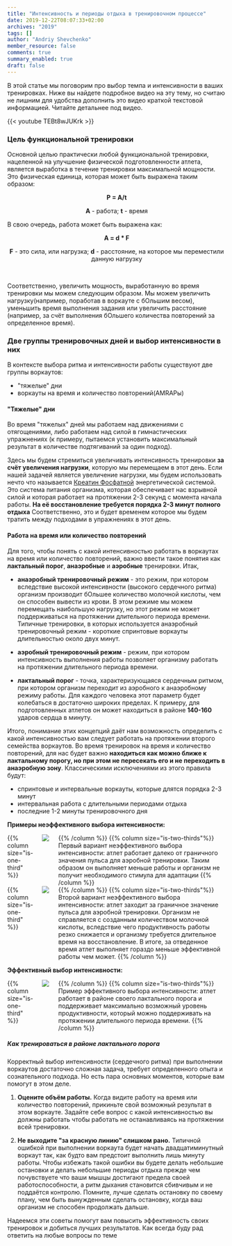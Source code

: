 ```yaml
---
title: "Интенсивность и периоды отдыха в тренировочном процессе"
date: 2019-12-22T08:07:33+02:00
archives: "2019"
tags: []
author: "Andriy Shevchenko"
member_resource: false
comments: true
summary_enabled: true
draft: false
---
```


В этой статье мы поговорим про выбор темпа и интенсивности в ваших
тренировках. Ниже вы найдете подробное видео на эту тему, но 
считаю не лишним для удобства дополнить это видео краткой текстовой 
информацией. Читайте детальнее под видео.

{{< youtube TEBt8wJUKrk >}}

### Цель функциональной тренировки

Основной целью практически любой функциональной тренировки, нацеленной
на улучшение физической подготовленности атлета, является выработка в течение
тренировки максимальной мощности. Это физическая единица, которая может
быть выражена таким образом:

<center>
<b>P = A/t</b>

<b>A</b> - работа;
<b>t</b> - время
</center>

В свою очередь, работа может быть выражена как:

<center>
<b>A = d * F</b>

<b>F</b> - это сила, или нагрузка;
<b>d</b> - расстояние, на которое мы переместили данную нагрузку
</center>
<br>

Соответственно, увеличить мощность, выработанную во время тренировки мы
можем следующим образом. Мы можем увеличить нагрузку(например,
поработав в воркауте с бОльшим весом), уменьшить время выполнения
задания или увеличить расстояние (например, за счёт выполнения бОльшего
количества повторений за определенное время). 

### Две группы тренировочных дней и выбор интенсивности в них

В контексте выбора ритма и интенсивности работы существуют две группы
воркаутов:
 
* "тяжелые" дни 
* воркауты на время и количество повторений(AMRAPы)

#### "Тяжелые" дни

Во время "тяжелых" дней мы работаем над движениями с отягощениями,
либо работаем над силой в гимнастических упражнениях (к примеру,
пытаемся установить максимальный результат в количестве подтягиваний за
один подход).
<!--more-->

Здесь мы будем стремиться увеличивать интенсивность тренировки **за счёт
увеличения нагрузки**, которую мы перемещаем в этот день. Если нашей
задачей является увеличение нагрузки, мы будем использовать нечто что
называется [Креатин Фосфатной](http://sportwiki.to/%D0%AD%D0%BD%D0%B5%D1%80%D0%B3%D0%B5%D1%82%D0%B8%D1%87%D0%B5%D1%81%D0%BA%D0%B8%D0%B5_%D0%BF%D1%80%D0%BE%D1%86%D0%B5%D1%81%D1%81%D1%8B_%D0%B2_%D0%BC%D1%8B%D1%88%D1%86%D0%B5)
энергетической системой. Это система питания организма, которая
обеспечивает нас взрывной силой и которая работает на протяжении 2-3
секунд с момента начала работы. **На её восстановление требуется порядка
2-3 минут полного отдыха** Соответственно, это и будет временем которое
мы будем тратить между подходами в упражнениях в этот день. 

#### Работа на время или количество повторений

Для того, чтобы понять с какой интенсивностью работать в воркаутах на
время или количество повторений, важно ввести такое понятия как
**лактальный порог**, **анаэробные** и **аэробные** тренировки. Итак,

* **анаэробный тренировочный режим** - это режим, при котором
вследствие высокой интенсивности (высокого сердечного ритма) организм
производит бОльшее количество молочной кислоты, чем он способен вывести
из крови. В этом режиме мы можем перемещать наибольшую нагрузку, но этот
режим не может поддерживаться на протяжении длительного периода времени.
Типичные тренировки, в которых используется анаэробный тренировочный
режим - короткие спринтовые воркауты длительностью около двух минут.

* **аэробный тренировочный режим** - режим, при котором интенсивность
выполнения работы позволяет организму работать на протяжении длительного
периода времени. 

* **лактальный порог** - точка, характеризующаяся сердечным ритмом, при
котором организм переходит из аэробного к анаэробному режиму работы.
Для каждого человека этот параметр будет колебаться в достаточно широких
пределах. К примеру, для подготовленных атлетов он может находиться в
районе **140-160** ударов сердца в минуту. 

Итого, понимание этих концепций даёт нам возможность определить с какой
интенсивностью вам следует работать на протяжении второго семейства
воркаутов. Во время тренировок на время и количество повторений,
для нас будет важно **находиться как можно ближе к лактальному порогу,
но при этом не пересекать его и не переходить в анаэробную зону**.
Классическими исключениями из этого правила будут:

* спринтовые и интервальные воркауты, которые длятся порядка 2-3 минут
* интервальная работа с длительными периодами отдыха
* последние 1-2 минуты тренировочного дня

**Примеры неэффективного выбора интенсивности:**

<div class="columns">
{{% column size="is-one-third" %}}
<img src="/img/lactic-diagram-1.png">
{{% /column %}}
{{% column size="is-two-thirds"%}}
Первый вариант неэффективного выбора интенсивности:
атлет работает далеко от граничного значения пульса для
аэробной тренировки. Таким образом он выполняет меньше
работы и организм не получит необходимого стимула для
адаптации
{{% /column %}}
</div>

<div class="columns">
{{% column size="is-one-third" %}}
<img src="/img/lactic-diagram-2.png">
{{% /column %}}
{{% column size="is-two-thirds"%}}
Второй вариант неэффективного выбора интенсивности:
атлет заходит за граничное значение пульса для
аэробной тренировки. Организм не справляется с созданным
количеством молочной кислоты, вследствие чего
продуктивность работы резко снижается и организму
требуется длительное время на восстановление. В итоге, за
отведенное время атлет выполняет гораздо меньше
эффективной работы чем может.
{{% /column %}}
</div>

**Эффективный выбор интенсивности:**

<div class="columns">
{{% column size="is-one-third" %}}
<img src="/img/lactic-diagram-3.png">
{{% /column %}}
{{% column size="is-two-thirds"%}}
Пример эффективного выбора интенсивности: атлет работает в районе своего
лактального порога и поддерживает максимально возможный уровень
продуктивности, который можно поддерживать на протяжении длительного
периода времени.
{{% /column %}}
</div>

##### Как тренироваться в районе лактального порога

Корректный выбор интенсивности (сердечного ритма) при выполнении
воркаутов достаточно сложная задача, требует определенного опыта и
сознательного подхода. Но есть пара основных моментов, которые вам
помогут в этом деле.

1. **Оцените объём работы.** Когда видите работу на время или количество
повторений, прикиньте свой возможный результат в этом воркауте. Задайте
себе вопрос с какой интенсивностью вы должны работать чтобы работать не
останавливаясь на протяжении всей тренировки.

2. **Не выходите "за красную линию" слишком рано.** Типичной ошибкой
при выполнении воркаута будет начать двадцатиминутный воркаут так, как
будто вам предстоит выполнить лишь минуту работы. Чтобы избежать такой
ошибки вы будете делать небольшие остановки и делать небольшие периоды
отдыха прежде чем почувствуете что ваши мышцы достигают предела своей
работоспособности, а ритм дыхания становится сбивчивым и не поддаётся
контролю. Помните, лучше сделать остановку по своему плану, чем быть
вынужденным сделать остановку, когда ваш организм не способен продолжать
дальше. 

Надеемся эти советы помогут вам повысить эффективность своих тренировок
и добиться лучших результатов. Как всегда буду рад ответить на любые
вопросы по теме 

 